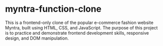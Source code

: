 # myntra-function-clone
This is a frontend-only clone of the popular e-commerce fashion website Myntra, built using HTML, CSS, and JavaScript. The purpose of this project is to practice and demonstrate frontend development skills, responsive design, and DOM manipulation. 
